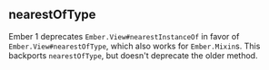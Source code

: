 ## nearestOfType

Ember 1 deprecates `Ember.View#nearestInstanceOf` in favor of
`Ember.View#nearestOfType`, which also works for `Ember.Mixin`s.
This backports `nearestOfType`, but doesn't deprecate the older
method.
